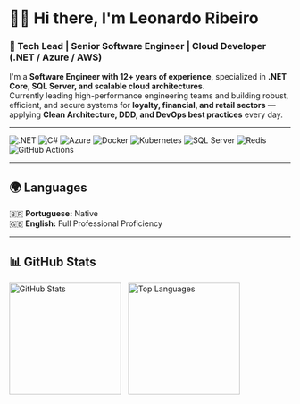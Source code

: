 # 👨‍💻 Hi there, I'm Leonardo Ribeiro

### 🧠 Tech Lead | Senior Software Engineer | Cloud Developer (.NET / Azure / AWS)

I'm a **Software Engineer with 12+ years of experience**, specialized in **.NET Core, SQL Server, and scalable cloud architectures**.  
Currently leading high-performance engineering teams and building robust, efficient, and secure systems for **loyalty, financial, and retail sectors** — applying **Clean Architecture, DDD, and DevOps best practices** every day.

---

![.NET](https://img.shields.io/badge/.NET-512BD4?style=for-the-badge&logo=dotnet&logoColor=white)
![C#](https://img.shields.io/badge/C%23-239120?style=for-the-badge&logo=c-sharp&logoColor=white)
![Azure](https://img.shields.io/badge/Azure-0089D6?style=for-the-badge&logo=microsoftazure&logoColor=white)
![Docker](https://img.shields.io/badge/Docker-2496ED?style=for-the-badge&logo=docker&logoColor=white)
![Kubernetes](https://img.shields.io/badge/Kubernetes-326CE5?style=for-the-badge&logo=kubernetes&logoColor=white)
![SQL Server](https://img.shields.io/badge/SQL%20Server-CC2927?style=for-the-badge&logo=microsoftsqlserver&logoColor=white)
![Redis](https://img.shields.io/badge/Redis-DC382D?style=for-the-badge&logo=redis&logoColor=white)
![GitHub Actions](https://img.shields.io/badge/GitHub%20Actions-2088FF?style=for-the-badge&logo=githubactions&logoColor=white)

---

## 🌍 Languages

🇧🇷 **Portuguese:** Native  
🇬🇧 **English:** Full Professional Proficiency

---

## 📊 GitHub Stats

<p>
  <img 
    align="left" 
    alt="GitHub Stats" 
    height="200" 
    style="padding-right: 10px;" 
    src="https://github-readme-stats.vercel.app/api?username=leonardoribeiro94&show_icons=true&theme=tokyonight&include_all_commits=true&locale=en" 
  />

  <img 
    align="left" 
    alt="Top Languages" 
    height="200" 
    src="https://github-readme-stats.vercel.app/api/top-langs/?username=leonardoribeiro94&theme=tokyonight&layout=compact&custom_title=Top%20Languages&langs_count=9" 
  />
</p>

<br clear="both"/>


